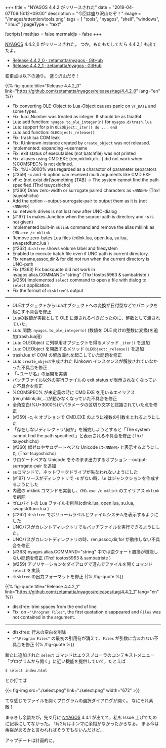 +++
title = "NYAGOS 4.4.2 がリリースされた"
date = "2019-04-07T09:16:12+09:00"
description = "今回は盛り沢山だぞ！"
image = "/images/attention/tools.png"
tags  = [ "tools", "nyagos", "shell", "windows", " linux" ]
pageType = "text"

[scripts]
  mathjax = false
  mermaidjs = false
+++

[NYAGOS] 4.4.2_0 がリリースされた。
つか，もたもたしてたら 4.4.2_1 も出てたよ。

- [Release 4.4.2_0 · zetamatta/nyagos · GitHub](https://github.com/zetamatta/nyagos/releases/tag/4.4.2_0)
- [Release 4.4.2_1 · zetamatta/nyagos · GitHub](https://github.com/zetamatta/nyagos/releases/tag/4.4.2_1)

変更点は以下の通り。
盛り沢山だぞ！

{{% fig-quote title="Release 4.4.2_0" link="https://github.com/zetamatta/nyagos/releases/tag/4.4.2_0" lang="en" %}}
- Fix converting OLE-Object to Lua-Object causes panic on `VT_DATE` and some types.
- Fix: lua.LNumber was treated as integer. It should be as float64
- Lua: add function: `nyagos.to_ole_integer(n)` for `nyagos.d/trash.lua`
- Lua: support for p in `OLEObject:_iter() do ... end`
- Lua: add function: `OLEObject:_release()`
- Fix: trash.lua COM leak
- Fix: IUnknown instance created by `create_object` was not released.
- Implemented: expanding ~username
- Fix: exit status of executables (not batchfile) was not printed
- Fix: aliases using CMD.EXE (ren,mklink,dir...) did not work when %COMSPEC% is not defined.
- Fix: %U+3000% was regarded as a charactor of parameter separators
- (#359) -c and -k option can received multi arguments like CMD.EXE
- vFix: (not exist dir)\something [TAB] -> The system cannot find the path specified.(Thx! tsuyoshicho)
- (#360) Draw zero-width or surrogate paired characters as `<NNNNN>` (Thx! tsuyoshicho)
- Add the option --output-surrogate-pair to output them as it is (not `<NNNNN>`)
- su: network drives is not lost now after UNC-dialog
- (#197) `ln` makes Junction when the source-path is directory and -s is not given)
- Implemented built-in `mklink` command and remove the alias mklink as `CMD.exe /c mklink`
- Remove zero-bytes Lua files (cdlnk.lua, open.lua, su.lua, swapstdfunc.lua )
- (#262) `diskfree` shows volume label and filesystem
- Enabled to execute batch file even if UNC path is current directory.
- Fix rename,assoc,dir & for did not run when the current directory is UNC-path
- Fix (#363) Fix backquote did not work in nyagos.alias.COMMAND="string" (Thx! tostos5963 & sambatriste )
- (#259) Implemented `select` command to open a file with dialog to `select` application.
- Fix the format of `diskfree`'s output

----

- OLEオブジェクトからLuaオブジェクトへの変換が日付型などでパニックを起こす不具合を修正
- Luaの数値が実数として OLE に渡されるべきだったのに、整数として渡されていた。
- Lua: 関数: `nyagos.to_ole_integer(n)` (数値を OLE 向けの整数に変換)を追加(trash.lua用)
- Lua: OLEObject に列挙用オブジェクトを得るメソッド `_iter()` を追加
- Lua: OLEObject を開放するメソッド `OLEObject:_release()` を追加
- trash.lua が COM の解放漏れを起こしていた問題を修正
- Lua: `create_object`生成された IUnkown インスタンスが解放されていなかった不具合を修正
- 「~ユーザ名」の展開を実装
- バッチファイル以外の実行ファイルの exit status が表示されなくなっていた不具合を修正
- %COMSPEC% が未定義の時に CMD.EXE を用いるエイリアス(ren,mklink,dir,...)が動かなくなっていた不具合を修正
- 全角空白(%U+3000%)がパラメータの区切り文字と認識されていた点を修正
- (#359) -c,-k オプションで CMD.EXE のように複数の引数をとれるようにした
- 「存在しないディレクトリ\何か」を補完しようとすると「The system cannot find the path specified.」と表示される不具合を修正 (Thx! tsuyoshicho)
- (#360) 幅ゼロやサロゲートペアな Unicode は`<NNNNN>` と表示するようにした (Thx! tsuyoshicho)
- サロゲートペアな Unicode をそのまま出力するオプション --output-surrogate-pair を追加
- suコマンドで、ネットワークドライブが失なわれないようにした
- (#197) ソースがディレクトリで -s がない時、`ln` はジャンクションを作成するようにした
- 内蔵の mklink コマンドを実装し、`CMD.exe /c mklink` のエイリアス `mklink` を削除
- ゼロバイトの Lua ファイルを削除(cdlnk.lua, open.lua, su.lua, swapstdfunc.lua )
- (#262) `diskfree` でボリュームラベルとファイルシステムを表示するようにした
- UNCパスがカレントディレクトリでもバッチファイルを実行できるようにした。
- UNCパスがカレントディレクトリの時、ren,assoc,dir,for が動作しない不具合を修正
- (#363) nyagos.alias.COMMAND="string" 中では逆クォート置換が機能しない問題を修正 (Thx! tostos5963 & sambatriste )
- (#259) アプリケーションをダイアログで選んでファイルを開くコマンド `select` を実装
- `diskfree` の出力フォーマットを修正
{{% /fig-quote %}}

{{% fig-quote title="Release 4.4.2_1" link="https://github.com/zetamatta/nyagos/releases/tag/4.4.2_1" lang="en" %}}
- diskfree: trim spaces from the end of line
- Fix: on `~"\Program Files"`, the first quotation disappeared and `Files` was not contained in the argument.

----

- diskfree: 行末の空白を削除
- `~"\Program Files"` の最初の引用符が消えて、`Files` が引数に含まれない不具合を修正
{{% /fig-quote %}}

新たに追加された `select` コマンドはエクスプローラのコンテキストメニュー「プログラムから開く」に近い機能を提供していて，たとえば

```text
$ select index.html
```

とか打てば

{{< fig-img src="./select.png" link="./select.png" width="672" >}}

てな感じでファイルを開くプログラムの選択ダイアログが開く。
なにそれ素敵！

まるきし余談だが，先々月に [NYAGOS] 4.4.1 が出てて，私も Issue 上げてたのに記事にしてなかった。
1月2月はホンマに余裕がなかったからなぁ。
まぁ今は余裕があるかと言われればそうでもないんだけど...

アップデートは計画的に。

[NYAGOS]: https://github.com/zetamatta/nyagos/ "zetamatta/nyagos: NYAGOS - The hybrid UNIXLike Commandline Shell for Windows"
